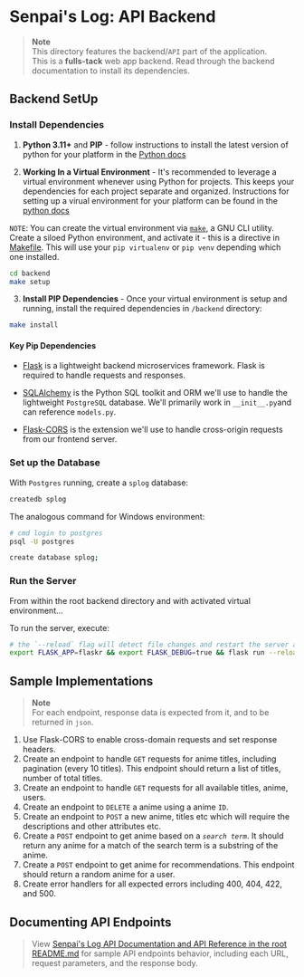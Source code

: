 # Senpai's Log: API Backend
> **Note**  
> This directory features the backend/`API` part of the application.  
> This is a **fulls-tack** web app backend. Read through the backend documentation to install its dependencies.

## Backend SetUp

### Install Dependencies

1. **Python 3.11+** and **PIP** - follow instructions to install the latest version of python for your platform in the [Python docs](https://docs.python.org/3/using/unix.html#getting-and-installing-the-latest-version-of-python)

2. **Working In a Virtual Environment** - It's recommended to leverage a virtual environment whenever using Python for projects. This keeps your dependencies for each project separate and organized. Instructions for setting up a virual environment for your platform can be found in the [python docs](https://packaging.python.org/guides/installing-using-pip-and-virtual-environments/)


`NOTE`: You can create the virtual environment via [`make`](https://www.gnu.org/software/make/), a GNU CLI utility.  
Create a siloed Python environment, and activate it - this is a directive in [Makefile](./Makefile). This will use your `pip virtualenv` or `pip venv` depending which one installed.
```bash
cd backend
make setup
```

3. **Install PIP Dependencies** - Once your virtual environment is setup and running, install the required dependencies in `/backend` directory:

```bash
make install
```

#### Key Pip Dependencies

- [Flask](http://flask.pocoo.org/) is a lightweight backend microservices framework. Flask is required to handle requests and responses.

- [SQLAlchemy](https://www.sqlalchemy.org/) is the Python SQL toolkit and ORM we'll use to handle the lightweight `PostgreSQL` database. We'll primarily work in `__init__.py`and can reference `models.py`.

- [Flask-CORS](https://flask-cors.readthedocs.io/en/latest/#) is the extension we'll use to handle cross-origin requests from our frontend server.


### Set up the Database

With `Postgres` running, create a `splog` database:

```bash
createdb splog
```

The analogous command for Windows environment:
```bash
# cmd login to postgres
psql -U postgres
```

```bash
create database splog;
```


### Run the Server

From within the root backend directory and with activated virtual environment...

To run the server, execute:

```bash
# the `--reload` flag will detect file changes and restart the server automatically.
export FLASK_APP=flaskr && export FLASK_DEBUG=true && flask run --reload
```

## Sample Implementations
> **Note**  
> For each endpoint, response data is expected from it, and to be returned in `json`.

1. Use Flask-CORS to enable cross-domain requests and set response headers.
2. Create an endpoint to handle `GET` requests for anime titles, including pagination (every 10 titles). This endpoint should return a list of titles, number of total titles.
3. Create an endpoint to handle `GET` requests for all available titles, anime, users.
4. Create an endpoint to `DELETE` a anime using a anime `ID`.
5. Create an endpoint to `POST` a new anime, titles etc which will require the descriptions and other attributes etc.
6. Create a `POST` endpoint to get anime based on a *`search term`*. It should return any anime for a match of the search term is a substring of the anime.
7. Create a `POST` endpoint to get anime for recommendations. This endpoint should  return a random anime for a user.
8. Create error handlers for all expected errors including 400, 404, 422, and 500.


## Documenting API Endpoints

> View [Senpai's Log API Documentation and API Reference in the root README.md](../README.md) for sample API endpoints behavior, including each URL, request parameters, and the response body.
